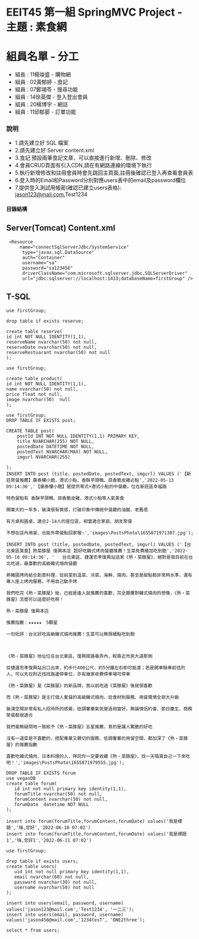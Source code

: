 # EEIT45 第一組 SpringMVC Project - 主題 : 素食網



# 組員名單 - 分工

- 組長 : 11楊竣盛 - 購物網
- 組員 : 02黃郁婷 - 食記
- 組員 : 07鄭翊苓 - 搜尋功能
- 組員 : 14徐英傑 - 登入登出會員
- 組員 : 20楊博宇 - 網誌
- 組員 : 11邱郁晏 - 訂單功能

### 說明

-  1.請先建立好 SQL 檔案 
-  2.請先建立好 Server content.xml
-  3.食記 預設兩筆食記文章，可以直接進行新增、刪除、修改
-  4.會員CRUD頁面有引入CDN,請在有網路連線的環境下執行
-  5.執行新增修改和註冊會員時會先跳回主頁面,註冊後確認已登入再查看會員表
-  6.登入時的Email和Password分別對應users表中的email及password欄位
-  7.提供登入測試用帳密(確認已建立users表格):  jason123@mail.com,Test1234

#### 目錄結構

## Server(Tomcat) Content.xml
```
 <Resource 
     name="connectSqlServerJdbc/SystemService"
	  type="javax.sql.DataSource" 
	  auth="Container" 
	  username="sa"
	  password="sa123456"
	  driverClassName="com.microsoft.sqlserver.jdbc.SQLServerDriver"
	  url="jdbc:sqlserver://localhost:1433;databaseName=firstGroup" />
```


## T-SQL 
```
use firstGroup; 

drop table if exists reserve;

create table reserve(
id int NOT NULL IDENTITY(1,1),  
reserveName nvarchar(50) not null,
reserveDate nvarchar(50) not null,
reserveRestuarant nvarchar(50) not null
);

```

```
use firstGroup; 

create table product(
id int NOT NULL IDENTITY(1,1),  
name nvarchar(50) not null,
price float not null,
image nvarchar(50)  null
);
```

```
use firstGroup;
DROP TABLE IF EXISTS post;

CREATE TABLE post(
    postId INT NOT NULL IDENTITY(1,1) PRIMARY KEY,
    title NVARCHAR(255) NOT NULL,
    postedDate DATETIME NOT NULL,
    postedText NVARCHAR(MAX) NOT NULL,
    imgurl NVARCHAR(255)
   
);
INSERT INTO post (title, postedDate, postedText, imgurl) VALUES ('【新莊聚餐推薦】廣泰樓小館，港式小點、香酥芋頭鴨、蒜香脆皮雞必點','2022-05-13 09:14:36','【廣泰樓小館】是提供粵式+港式小點的中餐廳，位在新莊區幸福路

特色餐點有 香酥芋頭鴨、蒜香脆皮雞、港式小點等人氣美食

開業大約一年多，裝潢很有質感，打破印象中傳統中餐廳的油膩、老舊感

有方桌和圓桌，適合2-14人的座位區，相當適合家庭、朋友聚餐

不想在店內用餐、也能外帶餐點回家喔~','images\PostsPhoto\1655871971307.jpg');

INSERT INTO post (title, postedDate, postedText, imgurl) VALUES ('【台北東區美食】熟菜豚屋 復興本店 超好吃韓式烤肉餐廳推薦！生菜免費續加吃到飽','2022-05-18 09:14:36', '   台北東區、捷運忠孝復興站這家《熟・菜豚屋》，絕對是我目前在台北吃過，最喜歡的高級韓式燒肉餐廳

將韓國烤肉結合創意料理，從前菜到溫菜、冷菜、海鮮、燒肉，甚至是甜點都非常夠水準，還有專人座上烤肉服務，不用自己動手烤

我們吃完《熟・菜豚屋》後，已經是逢人就推薦的喜歡，完全顛覆對韓式燒肉的想像，《熟・菜豚屋》怎麼可以這麼好吃啊！

熟・菜豚屋 復興本店

推薦指數：★★★★★　5顆星

一句短評：台北好吃高級韓式燒肉推薦！生菜可以無限續點吃到飽

 

《熟・菜豚屋》地址位在台北東區、復興南路巷弄內，較靠近市民大道那側

從捷運忠孝復興站出口出來，約步行400公尺，約5分鐘左右即可抵達；若是開車騎車前往的人，可以先在附近找找路邊停車位，亦有幾家收費停車場可停車

《熟・菜豚屋》是《菜豚屋》的新品牌，我以前吃過《菜豚屋》後就很喜歡

而《熟・菜豚屋》是主打個人套餐的高級韓式燒肉，從食材到服務、用餐環境全部大升級

裝潢空間非常有私人招待所的感覺，低調奢華氣氛營造相當好，無論情侶約會、節日慶生、商務聚餐都很適合

我們毫無疑問地一致給予《熟・菜豚屋》五星推薦，真的是讓人驚艷的好吃

沒有一道菜是不喜歡的，搭配專業又親切的服務、低調奢華的用餐空間，都加深了《熟・菜豚屋》的推薦指數

喜歡吃韓式燒肉、日本料理的人，拜託你一定要收藏《熟・菜豚屋》，找一天犒賞自己一下來吃吧！','images\PostsPhoto\1655871979555.jpg');
```
```
DROP TABLE IF EXISTS forum
use veganDB
create table forum(
   id int not null primary key identity(1,1),
   forumTitle nvarchar(50) not null,
   forumContent nvarchar(50) not null,
   forumDate  datetime NOT NULL
);

insert into forum(forumTitle,forumContent,forumDate) values('我是標題','嗨,您好','2022-06-10 07:02')
insert into forum(forumTitle,forumContent,forumDate) values('我是標題1','嗨,您好1','2022-06-11 07:02')
```
```
use firstGroup;

drop table if exists users;
create table users(
   uid int not null primary key identity(1,1),
   email nvarchar(60) not null,
   password nvarchar(30) not null,
   username nvarchar(50) not null
);

insert into users(email, password, username) values('jason123@mail.com','Test1234', '一二三');
insert into users(email, password, username) values('jason456@mail.com','1234tesT', 'ONE2three');

select * from users;

```